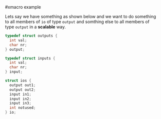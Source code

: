 #xmacro example

Lets say we have something as shown below and we want to do something to all members of ```io``` of type ```output``` and somthing else to all members of type ```output``` in a __scalable__ way. 
```c
typedef struct outputs {
  int val;
  char nr;
} output;

typedef struct inputs {
  int val;
  char nr;
} input;

struct ios {
  output out1;
  output out2;
  input in1;
  input in2;
  input in3;
  int notused;
} io;
```
